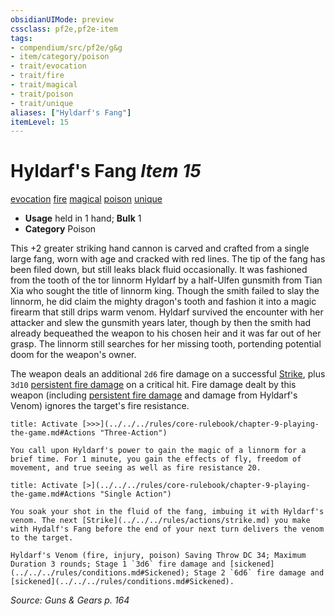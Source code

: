 ```yaml
---
obsidianUIMode: preview
cssclass: pf2e,pf2e-item
tags:
- compendium/src/pf2e/g&g
- item/category/poison
- trait/evocation
- trait/fire
- trait/magical
- trait/poison
- trait/unique
aliases: ["Hyldarf's Fang"]
itemLevel: 15
---
```

# Hyldarf's Fang *Item 15*  
[evocation](../../../rules/traits/evocation.md)  [fire](../../../rules/traits/fire.md)  [magical](../../../rules/traits/magical.md)  [poison](../../../rules/traits/poison.md)  [unique](../../../rules/traits/unique.md)  

- **Usage** held in 1 hand; **Bulk** 1
- **Category** Poison

This +2 greater striking hand cannon is carved and crafted from a single large fang, worn with age and cracked with red lines. The tip of the fang has been filed down, but still leaks black fluid occasionally. It was fashioned from the tooth of the tor linnorm Hyldarf by a half-Ulfen gunsmith from Tian Xia who sought the title of linnorm king. Though the smith failed to slay the linnorm, he did claim the mighty dragon's tooth and fashion it into a magic firearm that still drips warm venom. Hyldarf survived the encounter with her attacker and slew the gunsmith years later, though by then the smith had already bequeathed the weapon to his chosen heir and it was far out of her grasp. The linnorm still searches for her missing tooth, portending potential doom for the weapon's owner.

The weapon deals an additional `2d6` fire damage on a successful [Strike](../../../rules/actions/strike.md), plus `3d10` [persistent fire damage](../../../rules/conditions.md#Persistent%20Damage) on a critical hit. Fire damage dealt by this weapon (including [persistent fire damage](../../../rules/conditions.md#Persistent%20Damage) and damage from Hyldarf's Venom) ignores the target's fire resistance.

```ad-embed-ability
title: Activate [>>>](../../../rules/core-rulebook/chapter-9-playing-the-game.md#Actions "Three-Action")

You call upon Hyldarf's power to gain the magic of a linnorm for a brief time. For 1 minute, you gain the effects of fly, freedom of movement, and true seeing as well as fire resistance 20.
```

```ad-embed-ability
title: Activate [>](../../../rules/core-rulebook/chapter-9-playing-the-game.md#Actions "Single Action")

You soak your shot in the fluid of the fang, imbuing it with Hyldarf's venom. The next [Strike](../../../rules/actions/strike.md) you make with Hydalf's Fang before the end of your next turn delivers the venom to the target.

Hyldarf's Venom (fire, injury, poison) Saving Throw DC 34; Maximum Duration 3 rounds; Stage 1 `3d6` fire damage and [sickened](../../../rules/conditions.md#Sickened); Stage 2 `6d6` fire damage and [sickened](../../../rules/conditions.md#Sickened).
```

*Source: Guns & Gears p. 164*
